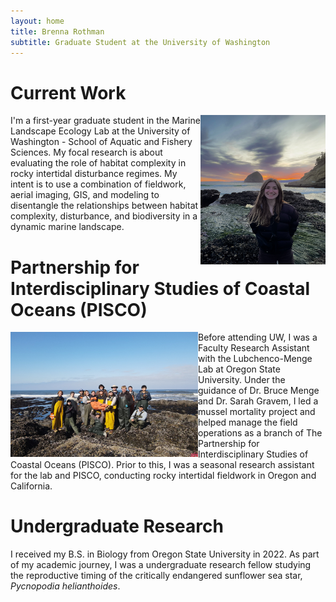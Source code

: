 ```yaml
---
layout: home
title: Brenna Rothman
subtitle: Graduate Student at the University of Washington
---
```


# Current Work
<img align="right" src="assets/img/IMG_4903 (1).jpeg" alt="photo of Brenna Rothman" width="200"
     height="239" />
     
I'm a first-year graduate student in the Marine Landscape Ecology Lab at the University of Washington - School of Aquatic and Fishery Sciences. 
My focal research is about evaluating the role of habitat complexity in rocky intertidal disturbance regimes. My intent is to use a combination of fieldwork, aerial imaging, GIS, and modeling to disentangle the relationships between habitat complexity, disturbance, and biodiversity in a dynamic marine landscape.  


# Partnership for Interdisciplinary Studies of Coastal Oceans (PISCO) 
<img align="left" src="assets/img/dji_fly_20240806_092218_189_1722961362471_photo.jpeg" alt="photo of PISCO field team" width="300"
     height="200" />

Before attending UW, I was a Faculty Research Assistant with the Lubchenco-Menge Lab at Oregon State University. Under the guidance of Dr. Bruce Menge and Dr. Sarah Gravem, I led a mussel mortality project and helped manage the field operations as a branch of The Partnership for Interdisciplinary Studies of Coastal Oceans (PISCO). Prior to this, I was a seasonal research assistant for the lab and PISCO, conducting rocky intertidal fieldwork in Oregon and California. 

# Undergraduate Research
I received my B.S. in Biology from Oregon State University in 2022. As part of my academic journey, I was a undergraduate research fellow studying the reproductive timing of the critically endangered sunflower sea star, *Pycnopodia helianthoides*. 
